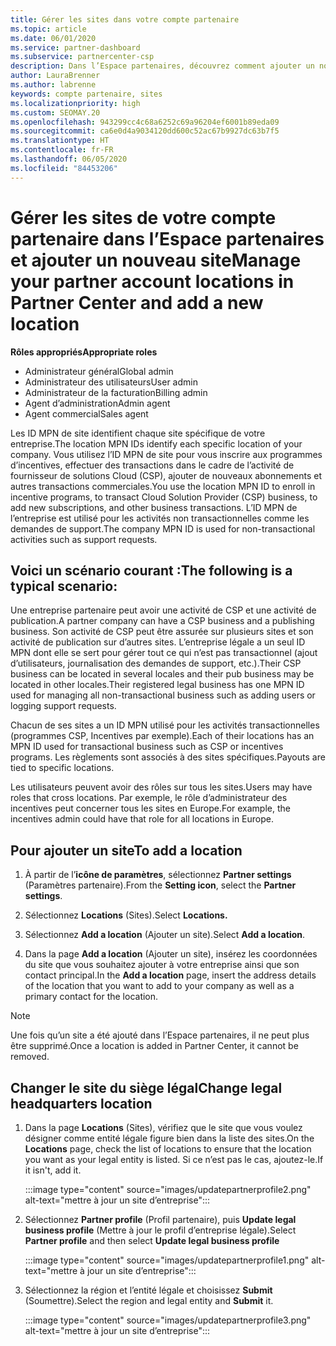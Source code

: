 ```yaml
---
title: Gérer les sites dans votre compte partenaire
ms.topic: article
ms.date: 06/01/2020
ms.service: partner-dashboard
ms.subservice: partnercenter-csp
description: Dans l’Espace partenaires, découvrez comment ajouter un nouveau site et comment l’ID MPN de site est utilisé dans les programmes d’incentives, l’activité de CSP, les abonnements et autres transactions.
author: LauraBrenner
ms.author: labrenne
keywords: compte partenaire, sites
ms.localizationpriority: high
ms.custom: SEOMAY.20
ms.openlocfilehash: 943299cc4c68a6252c69a96204ef6001b89eda09
ms.sourcegitcommit: ca6e0d4a9034120dd600c52ac67b9927dc63b7f5
ms.translationtype: HT
ms.contentlocale: fr-FR
ms.lasthandoff: 06/05/2020
ms.locfileid: "84453206"
---
```

# <a name="manage-your-partner-account-locations-in-partner-center-and-add-a-new-location"></a><span data-ttu-id="26159-104">Gérer les sites de votre compte partenaire dans l’Espace partenaires et ajouter un nouveau site</span><span class="sxs-lookup"><span data-stu-id="26159-104">Manage your partner account locations in Partner Center and add a new location</span></span>

<span data-ttu-id="26159-105">**Rôles appropriés**</span><span class="sxs-lookup"><span data-stu-id="26159-105">**Appropriate roles**</span></span>
- <span data-ttu-id="26159-106">Administrateur général</span><span class="sxs-lookup"><span data-stu-id="26159-106">Global admin</span></span>
- <span data-ttu-id="26159-107">Administrateur des utilisateurs</span><span class="sxs-lookup"><span data-stu-id="26159-107">User admin</span></span>
- <span data-ttu-id="26159-108">Administrateur de la facturation</span><span class="sxs-lookup"><span data-stu-id="26159-108">Billing admin</span></span>
- <span data-ttu-id="26159-109">Agent d’administration</span><span class="sxs-lookup"><span data-stu-id="26159-109">Admin agent</span></span>
- <span data-ttu-id="26159-110">Agent commercial</span><span class="sxs-lookup"><span data-stu-id="26159-110">Sales agent</span></span>

<span data-ttu-id="26159-111">Les ID MPN de site identifient chaque site spécifique de votre entreprise.</span><span class="sxs-lookup"><span data-stu-id="26159-111">The location MPN IDs identify each specific location of your company.</span></span> <span data-ttu-id="26159-112">Vous utilisez l’ID MPN de site pour vous inscrire aux programmes d’incentives, effectuer des transactions dans le cadre de l’activité de fournisseur de solutions Cloud (CSP), ajouter de nouveaux abonnements et autres transactions commerciales.</span><span class="sxs-lookup"><span data-stu-id="26159-112">You use the location MPN ID to enroll in incentive programs, to transact Cloud Solution Provider (CSP) business, to add new subscriptions, and other business transactions.</span></span> <span data-ttu-id="26159-113">L’ID MPN de l’entreprise est utilisé pour les activités non transactionnelles comme les demandes de support.</span><span class="sxs-lookup"><span data-stu-id="26159-113">The company MPN ID is used for non-transactional activities such as support requests.</span></span>

## <a name="the-following-is-a-typical-scenario"></a><span data-ttu-id="26159-114">Voici un scénario courant :</span><span class="sxs-lookup"><span data-stu-id="26159-114">The following is a typical scenario:</span></span>

<span data-ttu-id="26159-115">Une entreprise partenaire peut avoir une activité de CSP et une activité de publication.</span><span class="sxs-lookup"><span data-stu-id="26159-115">A partner company can have a CSP business and a publishing business.</span></span> <span data-ttu-id="26159-116">Son activité de CSP peut être assurée sur plusieurs sites et son activité de publication sur d’autres sites. L’entreprise légale a un seul ID MPN dont elle se sert pour gérer tout ce qui n’est pas transactionnel (ajout d’utilisateurs, journalisation des demandes de support, etc.).</span><span class="sxs-lookup"><span data-stu-id="26159-116">Their CSP business can be located in several locales and their pub business may be located in other locales.Their registered legal business has one MPN ID used for managing all non-transactional business such as adding users or logging support requests.</span></span>


<span data-ttu-id="26159-117">Chacun de ses sites a un ID MPN utilisé pour les activités transactionnelles (programmes CSP, Incentives par exemple).</span><span class="sxs-lookup"><span data-stu-id="26159-117">Each of their locations has an MPN ID used for transactional business such as CSP or incentives programs.</span></span> <span data-ttu-id="26159-118">Les règlements sont associés à des sites spécifiques.</span><span class="sxs-lookup"><span data-stu-id="26159-118">Payouts are tied to specific locations.</span></span>

<span data-ttu-id="26159-119">Les utilisateurs peuvent avoir des rôles sur tous les sites.</span><span class="sxs-lookup"><span data-stu-id="26159-119">Users may have roles that cross locations.</span></span> <span data-ttu-id="26159-120">Par exemple, le rôle d’administrateur des incentives peut concerner tous les sites en Europe.</span><span class="sxs-lookup"><span data-stu-id="26159-120">For example, the incentives admin could have that role for all locations in Europe.</span></span>

## <a name="to-add-a-location"></a><span data-ttu-id="26159-121">Pour ajouter un site</span><span class="sxs-lookup"><span data-stu-id="26159-121">To add a location</span></span>

1. <span data-ttu-id="26159-122">À partir de l’**icône de paramètres**, sélectionnez **Partner settings** (Paramètres partenaire).</span><span class="sxs-lookup"><span data-stu-id="26159-122">From the **Setting icon**, select the **Partner settings**.</span></span>

2. <span data-ttu-id="26159-123">Sélectionnez **Locations** (Sites).</span><span class="sxs-lookup"><span data-stu-id="26159-123">Select **Locations.**</span></span>

3. <span data-ttu-id="26159-124">Sélectionnez **Add a location** (Ajouter un site).</span><span class="sxs-lookup"><span data-stu-id="26159-124">Select **Add a location**.</span></span>  

4. <span data-ttu-id="26159-125">Dans la page **Add a location** (Ajouter un site), insérez les coordonnées du site que vous souhaitez ajouter à votre entreprise ainsi que son contact principal.</span><span class="sxs-lookup"><span data-stu-id="26159-125">In the **Add a location** page, insert the address details of the location that you want to add to your company as well as a primary contact for the location.</span></span>

> [!NOTE]
> <span data-ttu-id="26159-126">Une fois qu’un site a été ajouté dans l’Espace partenaires, il ne peut plus être supprimé.</span><span class="sxs-lookup"><span data-stu-id="26159-126">Once a location is added in Partner Center, it cannot be removed.</span></span>

## <a name="change-legal-headquarters-location"></a><span data-ttu-id="26159-127">Changer le site du siège légal</span><span class="sxs-lookup"><span data-stu-id="26159-127">Change legal headquarters location</span></span>

1. <span data-ttu-id="26159-128">Dans la page **Locations** (Sites), vérifiez que le site que vous voulez désigner comme entité légale figure bien dans la liste des sites.</span><span class="sxs-lookup"><span data-stu-id="26159-128">On the **Locations** page, check the list of locations to ensure that the location you want as your legal entity is listed.</span></span> <span data-ttu-id="26159-129">Si ce n’est pas le cas, ajoutez-le.</span><span class="sxs-lookup"><span data-stu-id="26159-129">If it isn't, add it.</span></span>

   :::image type="content" source="images/updatepartnerprofile2.png" alt-text="mettre à jour un site d’entreprise":::

2. <span data-ttu-id="26159-131">Sélectionnez **Partner profile** (Profil partenaire), puis **Update legal business profile** (Mettre à jour le profil d’entreprise légale).</span><span class="sxs-lookup"><span data-stu-id="26159-131">Select **Partner profile** and then select **Update legal business profile**</span></span>

   :::image type="content" source="images/updatepartnerprofile1.png" alt-text="mettre à jour un site d’entreprise":::

3. <span data-ttu-id="26159-133">Sélectionnez la région et l’entité légale et choisissez **Submit** (Soumettre).</span><span class="sxs-lookup"><span data-stu-id="26159-133">Select the region and legal entity and **Submit** it.</span></span>

   :::image type="content" source="images/updatepartnerprofile3.png" alt-text="mettre à jour un site d’entreprise":::
